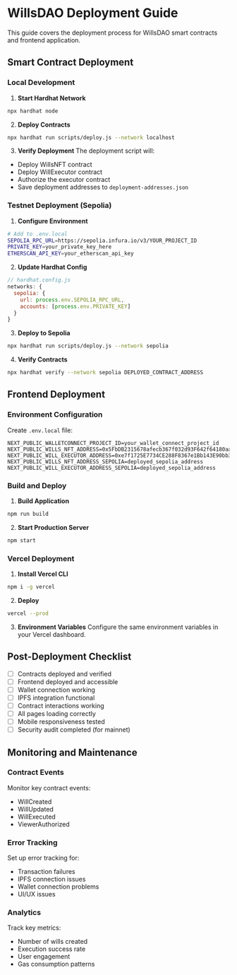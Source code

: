 # WillsDAO Deployment Guide

This guide covers the deployment process for WillsDAO smart contracts and frontend application.

## Smart Contract Deployment

### Local Development

1. **Start Hardhat Network**
```bash
npx hardhat node
```

2. **Deploy Contracts**
```bash
npx hardhat run scripts/deploy.js --network localhost
```

3. **Verify Deployment**
The deployment script will:
- Deploy WillsNFT contract
- Deploy WillExecutor contract
- Authorize the executor contract
- Save deployment addresses to `deployment-addresses.json`

### Testnet Deployment (Sepolia)

1. **Configure Environment**
```bash
# Add to .env.local
SEPOLIA_RPC_URL=https://sepolia.infura.io/v3/YOUR_PROJECT_ID
PRIVATE_KEY=your_private_key_here
ETHERSCAN_API_KEY=your_etherscan_api_key
```

2. **Update Hardhat Config**
```javascript
// hardhat.config.js
networks: {
  sepolia: {
    url: process.env.SEPOLIA_RPC_URL,
    accounts: [process.env.PRIVATE_KEY]
  }
}
```

3. **Deploy to Sepolia**
```bash
npx hardhat run scripts/deploy.js --network sepolia
```

4. **Verify Contracts**
```bash
npx hardhat verify --network sepolia DEPLOYED_CONTRACT_ADDRESS
```

## Frontend Deployment

### Environment Configuration

Create `.env.local` file:
```env
NEXT_PUBLIC_WALLETCONNECT_PROJECT_ID=your_wallet_connect_project_id
NEXT_PUBLIC_WILLS_NFT_ADDRESS=0x5FbDB2315678afecb367f032d93F642f64180aa3
NEXT_PUBLIC_WILL_EXECUTOR_ADDRESS=0xe7f1725E7734CE288F8367e1Bb143E90bb3F0512
NEXT_PUBLIC_WILLS_NFT_ADDRESS_SEPOLIA=deployed_sepolia_address
NEXT_PUBLIC_WILL_EXECUTOR_ADDRESS_SEPOLIA=deployed_sepolia_address
```

### Build and Deploy

1. **Build Application**
```bash
npm run build
```

2. **Start Production Server**
```bash
npm start
```

### Vercel Deployment

1. **Install Vercel CLI**
```bash
npm i -g vercel
```

2. **Deploy**
```bash
vercel --prod
```

3. **Environment Variables**
Configure the same environment variables in your Vercel dashboard.

## Post-Deployment Checklist

- [ ] Contracts deployed and verified
- [ ] Frontend deployed and accessible
- [ ] Wallet connection working
- [ ] IPFS integration functional
- [ ] Contract interactions working
- [ ] All pages loading correctly
- [ ] Mobile responsiveness tested
- [ ] Security audit completed (for mainnet)

## Monitoring and Maintenance

### Contract Events
Monitor key contract events:
- WillCreated
- WillUpdated
- WillExecuted
- ViewerAuthorized

### Error Tracking
Set up error tracking for:
- Transaction failures
- IPFS connection issues
- Wallet connection problems
- UI/UX issues

### Analytics
Track key metrics:
- Number of wills created
- Execution success rate
- User engagement
- Gas consumption patterns
